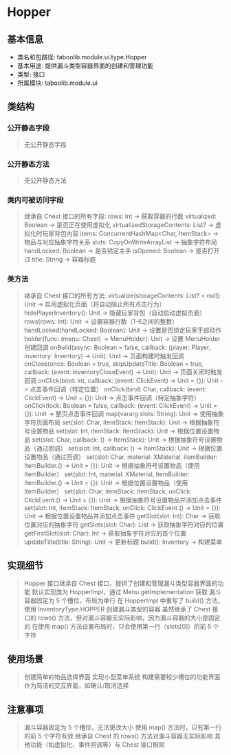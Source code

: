 # Hopper
## 基本信息
- 类名和包路径: taboolib.module.ui.type.Hopper
- 基本用途: 提供漏斗类型容器界面的创建和管理功能
- 类型: 接口
- 所属模块: taboolib.module.ui
## 类结构
### 公开静态字段
> 无公开静态字段
### 公开静态方法
> 无公开静态方法
### 类内可被访问字段
> 继承自 Chest 接口的所有字段:
> rows: Int -> 获取容器的行数
> virtualized: Boolean -> 是否正在使用虚拟化
> virtualizedStorageContents: List? -> 虚拟化时玩家背包内容
> items: ConcurrentHashMap<Char, ItemStack> -> 物品与对应抽象字符关系
> slots: CopyOnWriteArrayList<List> -> 抽象字符布局
> handLocked: Boolean -> 是否锁定主手
> isOpened: Boolean -> 是否打开过
> title: String -> 容器标题
### 类方法
> 继承自 Chest 接口的所有方法:
> virtualize(storageContents: List? = null): Unit -> 启用虚拟化页面（将自动阻止所有点击行为）
> hidePlayerInventory(): Unit -> 隐藏玩家背包（自动启动虚拟页面）
> rows(rows: Int): Unit -> 设置容器行数（1-6之间的整数）
> handLocked(handLocked: Boolean): Unit -> 设置是否锁定玩家手部动作
> holder(func: (menu: Chest) -> MenuHolder): Unit -> 设置 MenuHolder 创建回调
> onBuild(async: Boolean = false, callback: (player: Player, inventory: Inventory) -> Unit): Unit -> 页面构建时触发回调
> onClose(once: Boolean = true, skipUpdateTitle: Boolean = true, callback: (event: InventoryCloseEvent) -> Unit): Unit -> 页面关闭时触发回调
> onClick(bind: Int, callback: (event: ClickEvent) -> Unit = {}): Unit -> 点击事件回调（特定位置）
> onClick(bind: Char, callback: (event: ClickEvent) -> Unit = {}): Unit -> 点击事件回调（特定抽象字符）
> onClick(lock: Boolean = false, callback: (event: ClickEvent) -> Unit = {}): Unit -> 整页点击事件回调
> map(vararg slots: String): Unit -> 使用抽象字符页面布局
> set(slot: Char, itemStack: ItemStack): Unit -> 根据抽象符号设置物品
> set(slot: Int, itemStack: ItemStack): Unit -> 根据位置设置物品
> set(slot: Char, callback: () -> ItemStack): Unit -> 根据抽象符号设置物品（通过回调）
> set(slot: Int, callback: () -> ItemStack): Unit -> 根据位置设置物品（通过回调）
> set(slot: Char, material: XMaterial, itemBuilder: ItemBuilder.() -> Unit = {}): Unit -> 根据抽象符号设置物品（使用 ItemBuilder）
> set(slot: Int, material: XMaterial, itemBuilder: ItemBuilder.() -> Unit = {}): Unit -> 根据位置设置物品（使用 ItemBuilder）
> set(slot: Char, itemStack: ItemStack, onClick: ClickEvent.() -> Unit = {}): Unit -> 根据抽象符号设置物品并添加点击事件
> set(slot: Int, itemStack: ItemStack, onClick: ClickEvent.() -> Unit = {}): Unit -> 根据位置设置物品并添加点击事件
> getSlot(slot: Int): Char -> 获取位置对应的抽象字符
> getSlots(slot: Char): List -> 获取抽象字符对应的位置
> getFirstSlot(slot: Char): Int -> 获取抽象字符对应的首个位置
> updateTitle(title: String): Unit -> 更新标题
> build(): Inventory -> 构建菜单
## 实现细节
> Hopper 接口继承自 Chest 接口，提供了创建和管理漏斗类型容器界面的功能
> 默认实现类为 HopperImpl，通过 Menu.getImplementation 获取
> 漏斗容器固定为 5 个槽位，布局为单行
> 在 HopperImpl 中重写了 build() 方法，使用 InventoryType.HOPPER 创建漏斗类型的容器
> 虽然继承了 Chest 接口的 rows() 方法，但对漏斗容器无实际影响，因为漏斗容器的大小是固定的
> 在使用 map() 方法设置布局时，只会使用第一行（slots[0]）的前 5 个字符
## 使用场景
> 创建简单的物品选择界面
> 实现小型菜单系统
> 构建需要较少槽位的功能界面
> 作为简洁的交互界面，如确认/取消选择
## 注意事项
> 漏斗容器固定为 5 个槽位，无法更改大小
> 使用 map() 方法时，只有第一行的前 5 个字符有效
> 继承自 Chest 的 rows() 方法对漏斗容器无实际影响
> 其他功能（如虚拟化、事件回调等）与 Chest 接口相同
